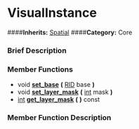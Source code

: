 #  VisualInstance  
####**Inherits:** [Spatial](class_spatial)
####**Category:** Core

###  Brief Description  


###  Member Functions 
  * void  **[set&#95;base](#set_base)**  **(** [RID](class_rid) base  **)**
  * void  **[set&#95;layer&#95;mask](#set_layer_mask)**  **(** [int](class_int) mask  **)**
  * [int](class_int)  **[get&#95;layer&#95;mask](#get_layer_mask)**  **(** **)** const

###  Member Function Description  
